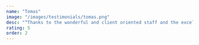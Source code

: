 ```yaml
---
name: "Tomas"
image: "/images/testimonials/tomas.png"
desc: "“Thanks to the wonderful and client oriented staff and the excellent services. I have enjoyed the location that is 3 min walk to a beach and 5 min walk to supermarket.”"
rating: 5
order: 2
---
```

